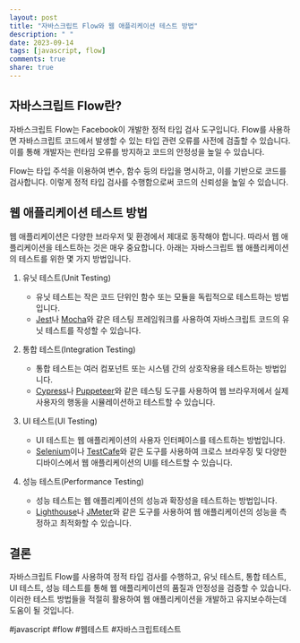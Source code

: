 ```yaml
---
layout: post
title: "자바스크립트 Flow와 웹 애플리케이션 테스트 방법"
description: " "
date: 2023-09-14
tags: [javascript, flow]
comments: true
share: true
---
```


## 자바스크립트 Flow란?

자바스크립트 Flow는 Facebook이 개발한 정적 타입 검사 도구입니다. Flow를 사용하면 자바스크립트 코드에서 발생할 수 있는 타입 관련 오류를 사전에 검출할 수 있습니다. 이를 통해 개발자는 런타임 오류를 방지하고 코드의 안정성을 높일 수 있습니다.

Flow는 타입 주석을 이용하여 변수, 함수 등의 타입을 명시하고, 이를 기반으로 코드를 검사합니다. 이렇게 정적 타입 검사를 수행함으로써 코드의 신뢰성을 높일 수 있습니다.

## 웹 애플리케이션 테스트 방법

웹 애플리케이션은 다양한 브라우저 및 환경에서 제대로 동작해야 합니다. 따라서 웹 애플리케이션을 테스트하는 것은 매우 중요합니다. 아래는 자바스크립트 웹 애플리케이션의 테스트를 위한 몇 가지 방법입니다.

1. 유닛 테스트(Unit Testing)
   - 유닛 테스트는 작은 코드 단위인 함수 또는 모듈을 독립적으로 테스트하는 방법입니다.
   - [Jest](https://jestjs.io/)나 [Mocha](https://mochajs.org/)와 같은 테스팅 프레임워크를 사용하여 자바스크립트 코드의 유닛 테스트를 작성할 수 있습니다.

2. 통합 테스트(Integration Testing)
   - 통합 테스트는 여러 컴포넌트 또는 시스템 간의 상호작용을 테스트하는 방법입니다.
   - [Cypress](https://www.cypress.io/)나 [Puppeteer](https://pptr.dev/)와 같은 테스팅 도구를 사용하여 웹 브라우저에서 실제 사용자의 행동을 시뮬레이션하고 테스트할 수 있습니다.

3. UI 테스트(UI Testing)
   - UI 테스트는 웹 애플리케이션의 사용자 인터페이스를 테스트하는 방법입니다.
   - [Selenium](https://www.selenium.dev/)이나 [TestCafe](https://devexpress.github.io/testcafe/)와 같은 도구를 사용하여 크로스 브라우징 및 다양한 디바이스에서 웹 애플리케이션의 UI를 테스트할 수 있습니다.

4. 성능 테스트(Performance Testing)
   - 성능 테스트는 웹 애플리케이션의 성능과 확장성을 테스트하는 방법입니다.
   - [Lighthouse](https://developers.google.com/web/tools/lighthouse)나 [JMeter](https://jmeter.apache.org/)와 같은 도구를 사용하여 웹 애플리케이션의 성능을 측정하고 최적화할 수 있습니다.

## 결론

자바스크립트 Flow를 사용하여 정적 타입 검사를 수행하고, 유닛 테스트, 통합 테스트, UI 테스트, 성능 테스트를 통해 웹 애플리케이션의 품질과 안정성을 검증할 수 있습니다. 이러한 테스트 방법들을 적절히 활용하여 웹 애플리케이션을 개발하고 유지보수하는데 도움이 될 것입니다.

#javascript #flow #웹테스트 #자바스크립트테스트